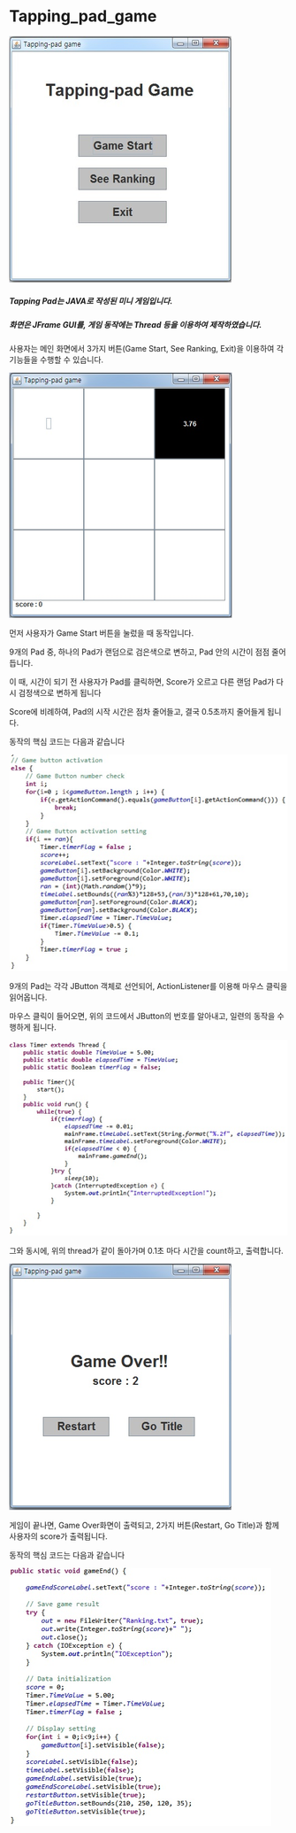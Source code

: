 # Tapping_pad_game


![메인 화면 이미지](./1.jpg)

##### Tapping Pad는 JAVA로 작성된 미니 게임입니다.
##### 화면은 JFrame GUI를, 게임 동작에는 Thread 등을 이용하여 제작하였습니다.

사용자는 메인 화면에서 3가지 버튼(Game Start, See Ranking, Exit)을 이용하여 각 기능들을 수행할 수 있습니다.



![2](./2.jpg)

먼저 사용자가 Game Start 버튼을 눌렀을 때 동작입니다.

9개의 Pad 중, 하나의 Pad가 랜덤으로 검은색으로 변하고, Pad 안의 시간이 점점 줄어듭니다.


이 때, 시간이 되기 전 사용자가 Pad를 클릭하면, Score가 오르고 다른 랜덤 Pad가 다시 검정색으로 변하게 됩니다

Score에 비례하여, Pad의 시작 시간은 점차 줄어들고, 결국 0.5초까지 줄어들게 됩니다.


동작의 핵심 코드는 다음과 같습니다

![3](./code2.jpg)

9개의 Pad는 각각 JButton 객체로 선언되어, ActionListener를 이용해 마우스 클릭을 읽어옵니다.

마우스 클릭이 들어오면, 위의 코드에서 JButton의 번호를 알아내고, 일련의 동작을 수행하게 됩니다.

![3](./code1.jpg)

그와 동시에, 위의 thread가 같이 돌아가며 0.1초 마다 시간을 count하고, 출력합니다.



![2](./3.jpg)

게임이 끝나면, Game Over화면이 출력되고, 2가지 버튼(Restart, Go Title)과 함께 사용자의 score가 출력됩니다.

동작의 핵심 코드는 다음과 같습니다

![2](./code3.jpg)


